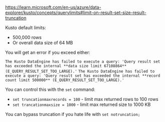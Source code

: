 https://learn.microsoft.com/en-us/azure/data-explorer/kusto/concepts/querylimits#limit-on-result-set-size-result-truncation

Kusto default limits: 
- 500,000 rows
- Or overall data size of 64 MB

You will get an error if you exceed either: 

`The Kusto DataEngine has failed to execute a query: 'Query result set has exceeded the internal **data size limit 67108864** (E_QUERY_RESULT_SET_TOO_LARGE).'`
`The Kusto DataEngine has failed to execute a query: 'Query result set has exceeded the internal **record count limit 500000** (E_QUERY_RESULT_SET_TOO_LARGE).'`

You can control this with the `set` command:
- `set truncationmaxrecords = 100` - limit max returned rows to 100 rows
- `set trancationmaxsize = 1000` - limit max returned size to 1000 KB

You can bypass truncation if you hate life with  `set notruncation;`
